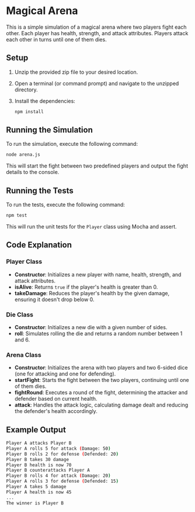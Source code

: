 # Magical Arena

This is a simple simulation of a magical arena where two players fight each other. Each player has health, strength, and attack attributes. Players attack each other in turns until one of them dies.

## Setup

1. Unzip the provided zip file to your desired location.
2. Open a terminal (or command prompt) and navigate to the unzipped directory.

3. Install the dependencies:
    ```sh
    npm install
    ```

## Running the Simulation

To run the simulation, execute the following command:
```sh
node arena.js
```
This will start the fight between two predefined players and output the fight details to the console.

## Running the Tests

To run the tests, execute the following command:
```sh
npm test
```
This will run the unit tests for the `Player` class using Mocha and assert.

## Code Explanation

### Player Class

- **Constructor**: Initializes a new player with name, health, strength, and attack attributes.
- **isAlive**: Returns `true` if the player's health is greater than 0.
- **takeDamage**: Reduces the player's health by the given damage, ensuring it doesn't drop below 0.

### Die Class

- **Constructor**: Initializes a new die with a given number of sides.
- **roll**: Simulates rolling the die and returns a random number between 1 and 6.

### Arena Class

- **Constructor**: Initializes the arena with two players and two 6-sided dice (one for attacking and one for defending).
- **startFight**: Starts the fight between the two players, continuing until one of them dies.
- **fightRound**: Executes a round of the fight, determining the attacker and defender based on current health.
- **attack**: Handles the attack logic, calculating damage dealt and reducing the defender's health accordingly.

## Example Output

```sh
Player A attacks Player B
Player A rolls 5 for attack (Damage: 50)
Player B rolls 2 for defense (Defended: 20)
Player B takes 30 damage
Player B health is now 70
Player B counterattacks Player A
Player B rolls 4 for attack (Damage: 20)
Player A rolls 3 for defense (Defended: 15)
Player A takes 5 damage
Player A health is now 45
...
The winner is Player B
```
